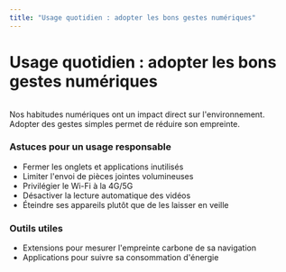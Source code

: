 ```yaml
---
title: "Usage quotidien : adopter les bons gestes numériques"
---
```


# Usage quotidien : adopter les bons gestes numériques

<div class="usage-flex">
  <div class="usage-texte">
    <p>Nos habitudes numériques ont un impact direct sur l'environnement. Adopter des gestes simples permet de réduire son empreinte.</p>
    <h3>Astuces pour un usage responsable</h3>
    <ul>
      <li>Fermer les onglets et applications inutilisés</li>
      <li>Limiter l'envoi de pièces jointes volumineuses</li>
      <li>Privilégier le Wi-Fi à la 4G/5G</li>
      <li>Désactiver la lecture automatique des vidéos</li>
      <li>Éteindre ses appareils plutôt que de les laisser en veille</li>
    </ul>
    <h3>Outils utiles</h3>
    <ul>
      <li>Extensions pour mesurer l'empreinte carbone de sa navigation</li>
      <li>Applications pour suivre sa consommation d'énergie</li>
    </ul>
  </div>
</div>

<style>
.usage-flex { display: flex; flex-wrap: wrap; gap: 2rem; align-items: flex-start; }
.usage-texte { flex: 2 1 300px; min-width: 250px; }
.usage-visuel { flex: 1 1 400px; min-width: 250px; display: flex; align-items: center; justify-content: center; }
.usage-img-large { max-width: 100%; width: 420px; min-width: 280px; border-radius: 18px; box-shadow: 0 4px 24px #0001; }
@media (max-width: 1000px) { .usage-img-large { width: 100%; min-width: 0; } }
@media (max-width: 800px) { .usage-flex { flex-direction: column; } .usage-visuel { margin: 0 auto; } }
</style> 